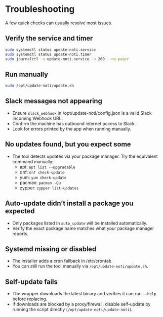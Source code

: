 # Troubleshooting

A few quick checks can usually resolve most issues.

## Verify the service and timer

```bash
sudo systemctl status update-noti.service
sudo systemctl status update-noti.timer
sudo journalctl -u update-noti.service -n 200 --no-pager
```

## Run manually

```bash
sudo /opt/update-noti/update.sh
```

## Slack messages not appearing

- Ensure `slack_webhook` in /opt/update-noti/config.json is a valid Slack Incoming Webhook URL.
- Confirm the machine has outbound internet access to Slack.
- Look for errors printed by the app when running manually.

## No updates found, but you expect some

- The tool detects updates via your package manager. Try the equivalent command manually:
  - apt: `apt list --upgradable`
  - dnf: `dnf check-update`
  - yum: `yum check-update`
  - pacman: `pacman -Qu`
  - zypper: `zypper list-updates`

## Auto-update didn’t install a package you expected

- Only packages listed in `auto_update` will be installed automatically.
- Verify the exact package name matches what your package manager reports.

## Systemd missing or disabled

- The installer adds a cron fallback in /etc/crontab.
- You can still run the tool manually via `/opt/update-noti/update.sh`.

## Self-update fails

- The wrapper downloads the latest binary and verifies it can run `--help` before replacing.
- If downloads are blocked by a proxy/firewall, disable self-update by running the script directly (`/opt/update-noti/update-noti`).

